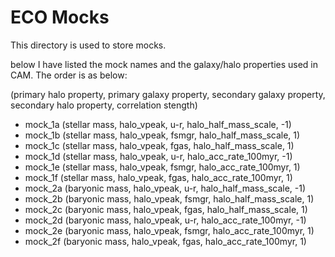 # ECO Mocks

This directory is used to store mocks.


below I have listed the mock names and the galaxy/halo properties used in CAM.
The order is as below:

(primary halo property, primary galaxy property, secondary galaxy property, secondary halo property, correlation stength)


- mock_1a (stellar mass, halo\_vpeak, u-r,    halo\_half\_mass\_scale, -1)
- mock_1b (stellar mass, halo\_vpeak, fsmgr,  halo\_half\_mass\_scale,  1)
- mock_1c (stellar mass, halo\_vpeak, fgas,   halo\_half\_mass\_scale,  1)
- mock_1d (stellar mass, halo\_vpeak, u-r,    halo\_acc\_rate\_100myr, -1)
- mock_1e (stellar mass, halo\_vpeak, fsmgr,  halo\_acc\_rate\_100myr,  1)
- mock_1f (stellar mass, halo\_vpeak, fgas,   halo\_acc\_rate\_100myr,  1)
- mock_2a (baryonic mass, halo\_vpeak, u-r,   halo\_half\_mass\_scale, -1)
- mock_2b (baryonic mass, halo\_vpeak, fsmgr, halo\_half\_mass\_scale,  1)
- mock_2c (baryonic mass, halo\_vpeak, fgas,  halo\_half\_mass\_scale,  1)
- mock_2d (baryonic mass, halo\_vpeak, u-r,   halo\_acc\_rate\_100myr, -1)
- mock_2e (baryonic mass, halo\_vpeak, fsmgr, halo\_acc\_rate\_100myr,  1)
- mock_2f (baryonic mass, halo\_vpeak, fgas,  halo\_acc\_rate\_100myr,  1)
